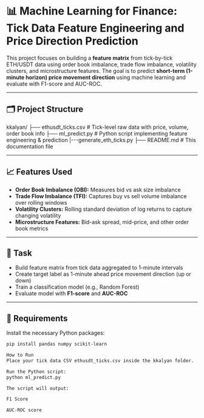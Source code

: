 # 📊 Machine Learning for Finance: Tick Data Feature Engineering and Price Direction Prediction

This project focuses on building a **feature matrix** from tick-by-tick ETH/USDT data using order book imbalance, trade flow imbalance, volatility clusters, and microstructure features. The goal is to predict **short-term (1-minute horizon) price movement direction** using machine learning and evaluate with F1-score and AUC-ROC.

---

## 🗂 Project Structure

kkalyan/
├── ethusdt_ticks.csv # Tick-level raw data with price, volume, order book info
├── ml_predict.py # Python script implementing feature engineering & prediction
|---generate_eth_ticks.py
├── README.md # This documentation file

---

## 📈 Features Used

- **Order Book Imbalance (OBI):** Measures bid vs ask size imbalance  
- **Trade Flow Imbalance (TFI):** Captures buy vs sell volume imbalance over rolling windows  
- **Volatility Clusters:** Rolling standard deviation of log returns to capture changing volatility  
- **Microstructure Features:** Bid-ask spread, mid-price, and other order book metrics  

---

## 🎯 Task

- Build feature matrix from tick data aggregated to 1-minute intervals  
- Create target label as 1-minute ahead price movement direction (up or down)  
- Train a classification model (e.g., Random Forest)  
- Evaluate model with **F1-score** and **AUC-ROC**

---

## 🔧 Requirements

Install the necessary Python packages:

```bash
pip install pandas numpy scikit-learn

How to Run
Place your tick data CSV ethusdt_ticks.csv inside the kkalyan folder.

Run the Python script:
python ml_predict.py

The script will output:

F1 Score

AUC-ROC score